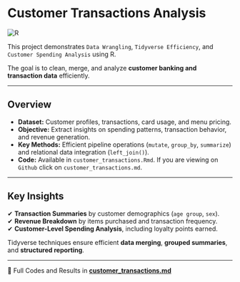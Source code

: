 # Customer Transactions Analysis  
![R](https://img.shields.io/badge/R-276DC3?style=for-the-badge&logo=r&logoColor=white)

This project demonstrates `Data Wrangling`, `Tidyverse Efficiency`, and `Customer Spending Analysis` using R. 

The goal is to clean, merge, and analyze **customer banking and transaction data** efficiently.

---

## Overview  
- **Dataset:** Customer profiles, transactions, card usage, and menu pricing.
- **Objective:** Extract insights on spending patterns, transaction behavior, and revenue generation.
- **Key Methods:** Efficient pipeline operations (`mutate`, `group_by`, `summarize`) and relational data integration (`left_join()`).
- **Code:** Available in `customer_transactions.Rmd`. If you are viewing on `Github` click on `customer_transactions.md`.

---

## Key Insights  
✔ **Transaction Summaries** by customer demographics (`age group`, `sex`).  
✔ **Revenue Breakdown** by items purchased and transaction frequency.  
✔ **Customer-Level Spending Analysis**, including loyalty points earned.  

Tidyverse techniques ensure efficient **data merging**, **grouped summaries**, and **structured reporting**.

---

🚀 Full Codes and Results in **[customer_transactions.md](customer_transactions.md)**  
